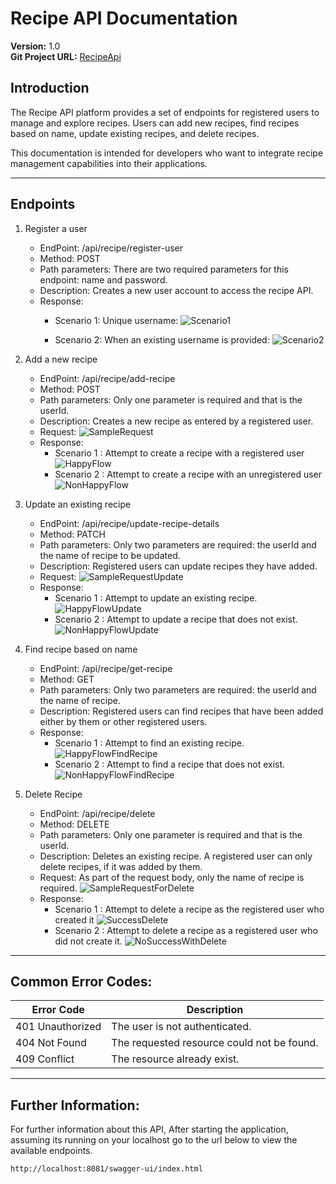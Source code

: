 # Recipe API Documentation

**Version:** 1.0  
**Git Project URL:** [RecipeApi](https://github.com/bernardAppah/recipeApi)

## Introduction
The Recipe API platform provides a set of endpoints for registered users to manage and explore recipes. Users can add new recipes, find recipes based on name, update existing recipes, and delete recipes.

This documentation is intended for developers who want to integrate recipe management capabilities into their applications.

---

## Endpoints
1. Register a user
   - EndPoint: /api/recipe/register-user
   - Method: POST
   - Path parameters: There are two required parameters for this endpoint: name and password.
   - Description: Creates a new user account to access the recipe API.
   - Response:
     + Scenario 1: Unique username:
       ![Scenario1](./RegisteredUser1.jpg)

     + Scenario 2: When an existing username is provided:
       ![Scenario2](./RegisteredUser2.jpg)

2. Add a new recipe
    - EndPoint: /api/recipe/add-recipe
    - Method: POST
    - Path parameters: Only one parameter is required and that is the userId.
    - Description: Creates a new recipe as entered by a registered user.
    - Request:
        ![SampleRequest](./AddRecipeRequestHappyFlow.jpg)
    - Response:
      + Scenario 1 : Attempt to create a recipe with a registered user
        ![HappyFlow](./AddRecipeResponseHappy.jpg)
      + Scenario 2 : Attempt to create a recipe with an unregistered user
        ![NonHappyFlow](./AddRecipeResponseNonHappy.jpg)

3. Update an existing recipe
    - EndPoint: /api/recipe/update-recipe-details
    - Method: PATCH
    - Path parameters: Only two parameters are required: the userId and 
      the name of recipe to be updated.
    - Description: Registered users can update recipes they have added.
    - Request:
         ![SampleRequestUpdate](./SampleUpdateRequest.jpg)
    - Response:
      + Scenario 1 : Attempt to update an existing recipe.
        ![HappyFlowUpdate](./SuccesfulUpdate.jpg)
      + Scenario 2 : Attempt to update a recipe that does not exist.
        ![NonHappyFlowUpdate](./UpdateRecipeNotExisting.jpg)

4. Find recipe based on name
    - EndPoint: /api/recipe/get-recipe
    - Method: GET
    - Path parameters: Only two parameters are required: the userId and
      the name of recipe.
    - Description: Registered users can find recipes that have been added either by them
      or other registered users.
    - Response:
        + Scenario 1 : Attempt to find an existing recipe.
          ![HappyFlowFindRecipe](./SearchForRecipeByName.jpg)
        + Scenario 2 : Attempt to find a recipe that does not exist.
          ![NonHappyFlowFindRecipe](./NonExistentRecipe.jpg)

5.  Delete Recipe
    - EndPoint: /api/recipe/delete
    - Method: DELETE
    - Path parameters: Only one parameter is required and that is the userId.
    - Description: Deletes an existing recipe. A registered user can only delete recipes, 
      if it was added by them.
    - Request: As part of the request body, only the name of recipe is required.
        ![SampleRequestForDelete](./DeleteRecipeRequest.jpg)
    - Response:
        + Scenario 1 : Attempt to delete a recipe as the registered user who created it
          ![SuccessDelete](./SucessfullyDeleted.jpg)
        + Scenario 2 : Attempt to delete a recipe as a registered user who did not create it.
          ![NoSuccessWithDelete](./DeleteUnsucessful.jpg)

---
          
## Common Error Codes:

| Error Code       | Description                                |
|------------------|--------------------------------------------|
| 401 Unauthorized | The user is not authenticated.             |
| 404 Not Found    | The requested resource could not be found. |
| 409 Conflict     | The resource already exist.                |

---

## Further Information:
For further information about this API, After starting the application, assuming its
running on your localhost go to the url below to view the available endpoints.

```
http://localhost:8081/swagger-ui/index.html
```

